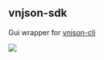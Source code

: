 ## vnjson-sdk

Gui wrapper for [vnjson-cli]('https://gitub.com/vnjson/vnjson-cli')

![](http://docs.vnjson.space/images/sdk-v0.5.4.png)

